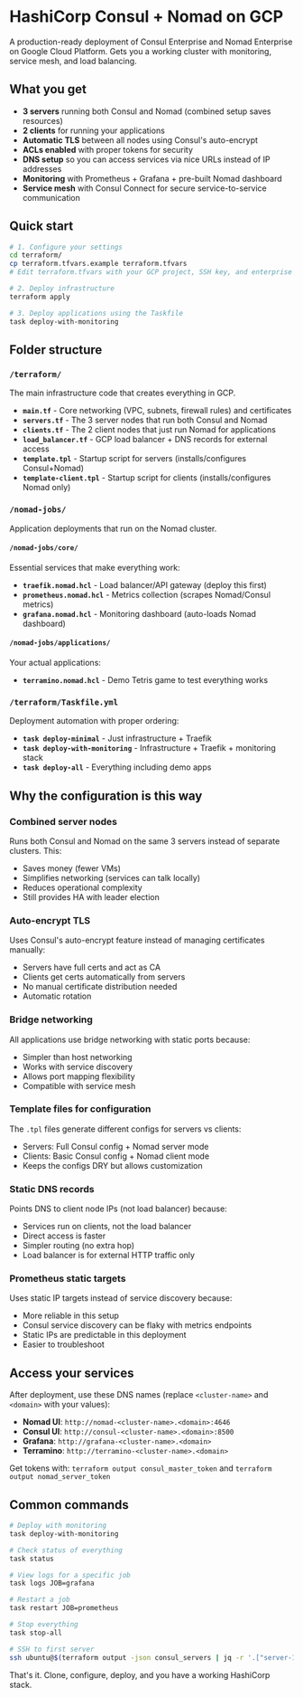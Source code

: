 # HashiCorp Consul + Nomad on GCP

A production-ready deployment of Consul Enterprise and Nomad Enterprise on Google Cloud Platform. Gets you a working cluster with monitoring, service mesh, and load balancing.

## What you get

- **3 servers** running both Consul and Nomad (combined setup saves resources)
- **2 clients** for running your applications 
- **Automatic TLS** between all nodes using Consul's auto-encrypt
- **ACLs enabled** with proper tokens for security
- **DNS setup** so you can access services via nice URLs instead of IP addresses
- **Monitoring** with Prometheus + Grafana + pre-built Nomad dashboard
- **Service mesh** with Consul Connect for secure service-to-service communication

## Quick start

```bash
# 1. Configure your settings
cd terraform/
cp terraform.tfvars.example terraform.tfvars
# Edit terraform.tfvars with your GCP project, SSH key, and enterprise licenses

# 2. Deploy infrastructure
terraform apply

# 3. Deploy applications using the Taskfile
task deploy-with-monitoring
```

## Folder structure

### `/terraform/`
The main infrastructure code that creates everything in GCP.

- **`main.tf`** - Core networking (VPC, subnets, firewall rules) and certificates
- **`servers.tf`** - The 3 server nodes that run both Consul and Nomad
- **`clients.tf`** - The 2 client nodes that just run Nomad for applications
- **`load_balancer.tf`** - GCP load balancer + DNS records for external access
- **`template.tpl`** - Startup script for servers (installs/configures Consul+Nomad)
- **`template-client.tpl`** - Startup script for clients (installs/configures Nomad only)

### `/nomad-jobs/`
Application deployments that run on the Nomad cluster.

#### `/nomad-jobs/core/`
Essential services that make everything work:

- **`traefik.nomad.hcl`** - Load balancer/API gateway (deploy this first)
- **`prometheus.nomad.hcl`** - Metrics collection (scrapes Nomad/Consul metrics)
- **`grafana.nomad.hcl`** - Monitoring dashboard (auto-loads Nomad dashboard)

#### `/nomad-jobs/applications/`
Your actual applications:

- **`terramino.nomad.hcl`** - Demo Tetris game to test everything works

### `/terraform/Taskfile.yml`
Deployment automation with proper ordering:

- **`task deploy-minimal`** - Just infrastructure + Traefik
- **`task deploy-with-monitoring`** - Infrastructure + Traefik + monitoring stack
- **`task deploy-all`** - Everything including demo apps

## Why the configuration is this way

### Combined server nodes
Runs both Consul and Nomad on the same 3 servers instead of separate clusters. This:
- Saves money (fewer VMs)
- Simplifies networking (services can talk locally)
- Reduces operational complexity
- Still provides HA with leader election

### Auto-encrypt TLS
Uses Consul's auto-encrypt feature instead of managing certificates manually:
- Servers have full certs and act as CA
- Clients get certs automatically from servers
- No manual certificate distribution needed
- Automatic rotation

### Bridge networking
All applications use bridge networking with static ports because:
- Simpler than host networking
- Works with service discovery
- Allows port mapping flexibility
- Compatible with service mesh

### Template files for configuration
The `.tpl` files generate different configs for servers vs clients:
- Servers: Full Consul config + Nomad server mode
- Clients: Basic Consul config + Nomad client mode
- Keeps the configs DRY but allows customization

### Static DNS records
Points DNS to client node IPs (not load balancer) because:
- Services run on clients, not the load balancer
- Direct access is faster
- Simpler routing (no extra hop)
- Load balancer is for external HTTP traffic only

### Prometheus static targets
Uses static IP targets instead of service discovery because:
- More reliable in this setup
- Consul service discovery can be flaky with metrics endpoints
- Static IPs are predictable in this deployment
- Easier to troubleshoot

## Access your services

After deployment, use these DNS names (replace `<cluster-name>` and `<domain>` with your values):

- **Nomad UI**: `http://nomad-<cluster-name>.<domain>:4646`
- **Consul UI**: `http://consul-<cluster-name>.<domain>:8500`  
- **Grafana**: `http://grafana-<cluster-name>.<domain>`
- **Terramino**: `http://terramino-<cluster-name>.<domain>`

Get tokens with: `terraform output consul_master_token` and `terraform output nomad_server_token`

## Common commands

```bash
# Deploy with monitoring
task deploy-with-monitoring

# Check status of everything
task status

# View logs for a specific job
task logs JOB=grafana

# Restart a job
task restart JOB=prometheus

# Stop everything
task stop-all

# SSH to first server
ssh ubuntu@$(terraform output -json consul_servers | jq -r '.["server-1"].public_ip')
```

That's it. Clone, configure, deploy, and you have a working HashiCorp stack.